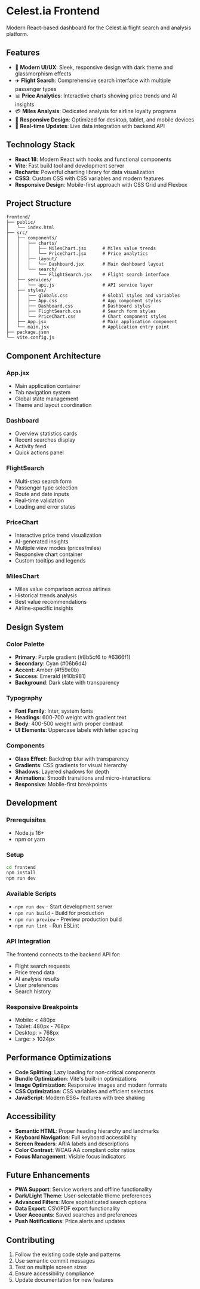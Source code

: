 # Celest.ia Frontend

Modern React-based dashboard for the Celest.ia flight search and analysis platform.

## Features

- 🎨 **Modern UI/UX**: Sleek, responsive design with dark theme and glassmorphism effects
- ✈️ **Flight Search**: Comprehensive search interface with multiple passenger types
- 📊 **Price Analytics**: Interactive charts showing price trends and AI insights
- 💳 **Miles Analysis**: Dedicated analysis for airline loyalty programs
- 📱 **Responsive Design**: Optimized for desktop, tablet, and mobile devices
- 🔄 **Real-time Updates**: Live data integration with backend API

## Technology Stack

- **React 18**: Modern React with hooks and functional components
- **Vite**: Fast build tool and development server
- **Recharts**: Powerful charting library for data visualization
- **CSS3**: Custom CSS with CSS variables and modern features
- **Responsive Design**: Mobile-first approach with CSS Grid and Flexbox

## Project Structure

```
frontend/
├── public/
│   └── index.html
├── src/
│   ├── components/
│   │   ├── charts/
│   │   │   ├── MilesChart.jsx      # Miles value trends
│   │   │   └── PriceChart.jsx      # Price analytics
│   │   ├── layout/
│   │   │   └── Dashboard.jsx       # Main dashboard layout
│   │   └── search/
│   │       └── FlightSearch.jsx    # Flight search interface
│   ├── services/
│   │   └── api.js                  # API service layer
│   ├── styles/
│   │   ├── globals.css             # Global styles and variables
│   │   ├── App.css                 # App component styles
│   │   ├── Dashboard.css           # Dashboard styles
│   │   ├── FlightSearch.css        # Search form styles
│   │   └── PriceChart.css          # Chart component styles
│   ├── App.jsx                     # Main application component
│   └── main.jsx                    # Application entry point
├── package.json
└── vite.config.js
```

## Component Architecture

### App.jsx
- Main application container
- Tab navigation system
- Global state management
- Theme and layout coordination

### Dashboard
- Overview statistics cards
- Recent searches display
- Activity feed
- Quick actions panel

### FlightSearch
- Multi-step search form
- Passenger type selection
- Route and date inputs
- Real-time validation
- Loading and error states

### PriceChart
- Interactive price trend visualization
- AI-generated insights
- Multiple view modes (prices/miles)
- Responsive chart container
- Custom tooltips and legends

### MilesChart
- Miles value comparison across airlines
- Historical trends analysis
- Best value recommendations
- Airline-specific insights

## Design System

### Color Palette
- **Primary**: Purple gradient (#8b5cf6 to #6366f1)
- **Secondary**: Cyan (#06b6d4)
- **Accent**: Amber (#f59e0b)
- **Success**: Emerald (#10b981)
- **Background**: Dark slate with transparency

### Typography
- **Font Family**: Inter, system fonts
- **Headings**: 600-700 weight with gradient text
- **Body**: 400-500 weight with proper contrast
- **UI Elements**: Uppercase labels with letter spacing

### Components
- **Glass Effect**: Backdrop blur with transparency
- **Gradients**: CSS gradients for visual hierarchy
- **Shadows**: Layered shadows for depth
- **Animations**: Smooth transitions and micro-interactions
- **Responsive**: Mobile-first breakpoints

## Development

### Prerequisites
- Node.js 16+
- npm or yarn

### Setup
```bash
cd frontend
npm install
npm run dev
```

### Available Scripts
- `npm run dev` - Start development server
- `npm run build` - Build for production
- `npm run preview` - Preview production build
- `npm run lint` - Run ESLint

### API Integration
The frontend connects to the backend API for:
- Flight search requests
- Price trend data
- AI analysis results
- User preferences
- Search history

### Responsive Breakpoints
- Mobile: < 480px
- Tablet: 480px - 768px
- Desktop: > 768px
- Large: > 1024px

## Performance Optimizations

- **Code Splitting**: Lazy loading for non-critical components
- **Bundle Optimization**: Vite's built-in optimizations
- **Image Optimization**: Responsive images and modern formats
- **CSS Optimization**: CSS variables and efficient selectors
- **JavaScript**: Modern ES6+ features with tree shaking

## Accessibility

- **Semantic HTML**: Proper heading hierarchy and landmarks
- **Keyboard Navigation**: Full keyboard accessibility
- **Screen Readers**: ARIA labels and descriptions
- **Color Contrast**: WCAG AA compliant color ratios
- **Focus Management**: Visible focus indicators

## Future Enhancements

- **PWA Support**: Service workers and offline functionality
- **Dark/Light Theme**: User-selectable theme preferences
- **Advanced Filters**: More sophisticated search options
- **Data Export**: CSV/PDF export functionality
- **User Accounts**: Saved searches and preferences
- **Push Notifications**: Price alerts and updates

## Contributing

1. Follow the existing code style and patterns
2. Use semantic commit messages
3. Test on multiple screen sizes
4. Ensure accessibility compliance
5. Update documentation for new features
